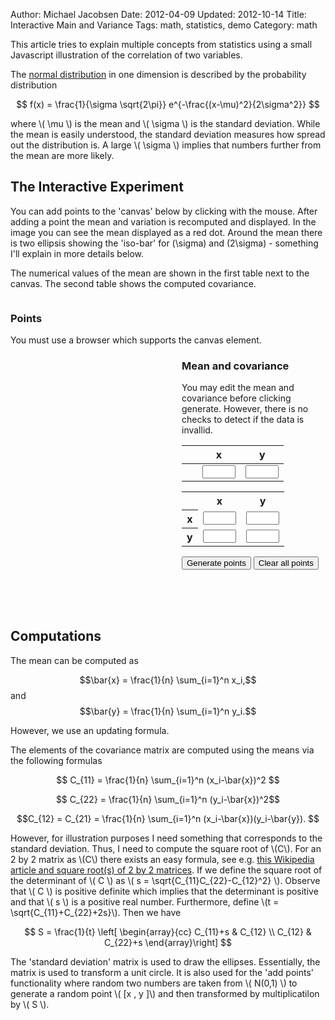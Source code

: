Author: Michael Jacobsen
Date: 2012-04-09
Updated: 2012-10-14
Title: Interactive Main and Variance
Tags: math, statistics, demo
Category: math

This article tries to explain multiple concepts from statistics using
a small Javascript illustration of the correlation of two variables.

The <a href="http://en.wikipedia.org/wiki/Normal_distribution">normal
distribution</a> in one dimension is described by the probability
distribution 

$$ f(x) = \frac{1}{\sigma \sqrt{2\pi}} e^{-\frac{(x-\mu)^2}{2\sigma^2}} $$ 

where \\( \mu \\) is the mean and
\\( \\sigma \\) is the standard deviation. While the mean is easily
understood, the standard deviation measures how spread out the
distribution is. A large \\( \\sigma \\) implies that numbers further from
the mean are more likely.

## The Interactive Experiment
        
You can add points to the 'canvas' below by clicking with the
mouse. After adding a point the mean and variation is recomputed and
displayed. In the image you can see the mean displayed as a red
dot. Around the mean there is two ellipsis showing the 'iso-bar' for
\(\sigma\) and \(2\sigma\) - something I'll explain in more details
below.

The numerical values of the mean are shown in the first table next to
the canvas.  The second table shows the computed covariance.

<div style="height: 500px">
  <div style="float: left">
    <h3>Points</h3>
    <canvas id="gfx" width="600" height="400">
       You must use a browser which supports the canvas element.
    </canvas>
  </div>
  <div style="float: right; width: 230px;">
  <h3>Mean and covariance</h3>
  <p>You may edit the mean and covariance before clicking generate. However, there is no checks to detect if the data is invallid.</p>
  <style>
  td input.value
  {
    text-align: right;
    width: 4em;
  }
  </style>
  <table>
    <thead>
      <tr><th style="width: 1ex"></th><th>x</th><th>y</th></tr>
    </thead>
    <tbody>
      <tr><td>&nbsp;</td>
        <td><input type="text" id="avgx" class="value" /></td>
        <td><input type="text" id="avgy" class="value" /></td>
      </tr>
    </tbody>
  </table>
  <table>
    <tbody>
      <tr><td></td><th>x</th><th>y</th></tr>
      <tr><th>x</th>
         <td><input type="text" id="xx" class="value" /></td>
         <td><input type="text" id="xy" class="value" /></td>
      </tr>
      <tr><th>y</th>
         <td><input id="yx" type="text" class="value" /></td>
         <td><input id="yy" type="text" class="value" /></td>
      </tr>
    </tbody>
   </table>
   <button id="generate">Generate points</button>
   <button id="clear">Clear all points</button>
 </div>
</div>
        
## Computations
        
The mean can be computed as 

$$\bar{x} = \frac{1}{n} \sum_{i=1}^n x_i,$$ and $$\bar{y} = \frac{1}{n} \sum_{i=1}^n y_i.$$ 

However, we use an updating formula. 

The elements of the covariance matrix
are computed using the means via the following formulas 

$$
C_{11} = \frac{1}{n} \sum_{i=1}^n (x_i-\bar{x})^2
$$ 

$$ C_{22} = \frac{1}{n} \sum_{i=1}^n (y_i-\bar{x})^2$$ 

$$C_{12} = C_{21} = \frac{1}{n} \sum_{i=1}^n (x_i-\bar{x})(y_i-\bar{y}).
$$ 

However, for illustration purposes I need something that corresponds
to the standard deviation. Thus, I need to compute the square root of
\\(C\\). For an 2 by 2 matrix as \\(C\\) there exists an easy formula, see
e.g. <a
href="http://en.wikipedia.org/wiki/Square_root_of_a_2_by_2_matrix">
this Wikipedia article and square root(s) of 2 by 2 matrices</a>. If
we define the square root of the determinant of \\( C \\) as \\( s =
\sqrt{C_{11}C_{22}-C_{12}^2} \\).  Observe that \\( C \\) is positive
definite which implies that the determinant is positive and that \\( s \\)
is a positive real number. Furthermore, define \\(t =
\sqrt{C_{11}+C_{22}+2s}\\).  Then we have 

$$
S = \frac{1}{t} \left[
\begin{array}{cc} C_{11}+s & C_{12} \\ C_{12} & C_{22}+s
\end{array}\right] 
$$

The 'standard deviation' matrix is used to draw the
ellipses. Essentially, the matrix is used to transform a unit
circle. It is also used for the 'add points' functionality where
random two numbers are taken from \\( N(0,1) \\) to generate a random
point \\( [x \, y ]\\) and then transformed by multiplicatilon by \\( S
\\).


<script type="text/javascript" src="./js/sylvester/sylvester.js"></script>
<script type="text/javascript" src="./js/sylvester/matrix.js"></script>
<script type="text/javascript" src="./js/sylvester/vector.js"></script>
<script type="text/javascript" src="./js/data_analysis/dataanalysis.js"></script>
<script type="text/javascript" src="./js/data_analysis/covariance.js"></script>
<script type="text/javascript">
  $(document).ready(function () {
     initialize("gfx");
       });
</script>
